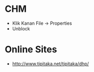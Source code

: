 # CHM
* Klik Kanan File -> Properties
* Unblock

# Online Sites
* http://www.tipitaka.net/tipitaka/dhp/
